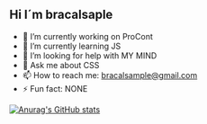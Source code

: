 ## Hi I´m bracalsaple

- 🔭 I’m currently working on ProCont
- 🌱 I’m currently learning JS
- 🤔 I’m looking for help with MY MIND
- 💬 Ask me about CSS
- 📫 How to reach me: bracalsample@gmail.com
- ⚡ Fun fact: NONE

[![Anurag's GitHub stats](https://github-readme-stats.vercel.app/api?username=bracalsample)](https://github.com/anuraghazra/github-readme-stats)

